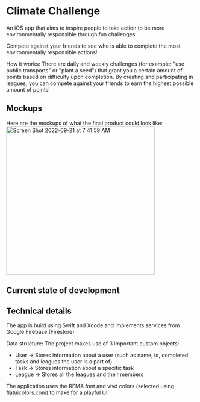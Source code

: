 # Climate Challenge
An iOS app that aims to inspire people to take action to be more environmentally responsible through fun challenges

Compete against your friends to see who is able to complete the most environmentally responsible actions!

How it works:
There are daily and weekly challenges (for example: "use public transports" or "plant a seed") that grant you a certain amount of points based on difficulty upon completion. By creating and participating in leagues, you can compete against your friends to earn the highest possible amount of points!

## Mockups

Here are the mockups of what the final product could look like:
<img width="394" alt="Screen Shot 2022-09-21 at 7 41 59 AM" src="https://user-images.githubusercontent.com/59290941/191535077-5d33d7a4-7f00-408a-80c1-6e337294a59a.png">

## Current state of development


## Technical details
The app is build using Swift and Xcode and implements services from Google Firebase (Firestore)

Data structure: 
The project makes use of 3 important custom objects: 
- User -> Stores information about a user (such as name, id, completed tasks and leagues the user is a part of)
- Task -> Stores information about a specific task
- League -> Stores all the leagues and their members

The application uses the REMA font and vivd colors (selected using flatuicolors.com) to make for a playful UI.
